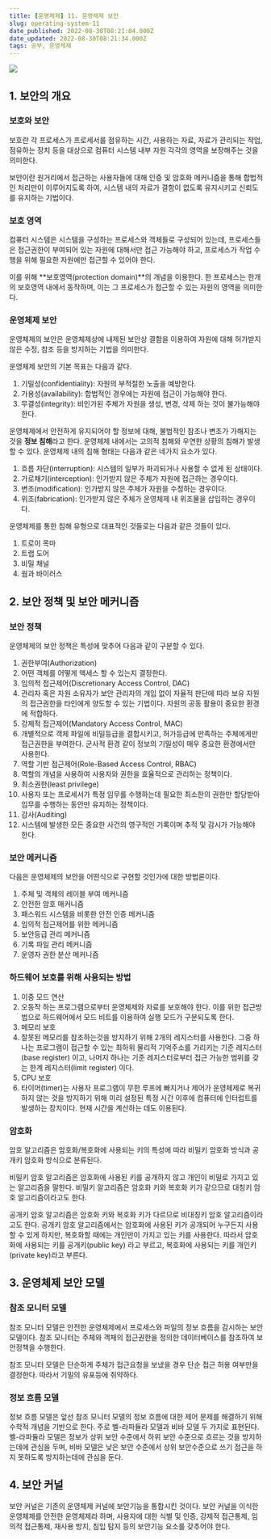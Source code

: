 ```yaml
---
title: [운영체제] 11. 운영체제 보안
slug: operating-system-11
date_published: 2022-08-30T08:21:04.000Z
date_updated: 2022-08-30T08:21:34.000Z
tags: 공부, 운영체제
---
```


![](https://blog.kakaocdn.net/dn/x5IMq/btrEVZgqrau/j2c009ZKykyHSlVwfKCNsK/img.png)
## 1. 보안의 개요

### 보호와 보안

보호란 각 프로세스가 프로세서를 점유하는 시간, 사용하는 자료, 자료가 관리되는 작업, 점유하는 장치 등을 대상으로 컴퓨터 시스템 내부 자원 각각의 영역을 보장해주는 것을 의미한다.

보안이란 원거리에서 접근하는 사용자들에 대해 인증 및 암호화 메커니즘을 통해 합법적인 처리만이 이루어지도록 하여, 시스템 내의 자료가 결함이 없도록 유지시키고 신뢰도를 유지하는 기법이다.

### 보호 영역

컴퓨터 시스템은 시스템을 구성하는 프로세스와 객체들로 구성되어 있는데, 프로세스들은 접근권한이 부여되어 있는 자원에 대해서만 접근 가능해야 하고, 프로세스가 작업 수행을 위해 필요한 자원에만 접근할 수 있어야 한다.

이를 위해 **보호영역(protection domain)**의 개념을 이용한다. 한 프로세스는 한개의 보호영역 내에서 동작하며, 이는 그 프로세스가 접근할 수 있는 자원의 영역을 의미한다.

### 운영체제 보안

운영체제의 보안은 운영체제상에 내제된 보안상 결함을 이용하여 자원에 대해 허가받지 않은 수정, 참조 등을 방지하는 기법을 의미한다.

운영체제 보안의 기본 목표는 다음과 같다.

1. 기밀성(confidentiality): 자원의 부적절한 노출을 예방한다.
2. 가용성(availability): 합법적인 경우에는 자원에 접근이 가능해야 한다.
3. 무결성(integrity): 비인가된 주체가 자원을 생성, 변경, 삭제 하는 것이 불가능해야 한다.

운영체제에서 안전하게 유지되어야 할 정보에 대해, 불법적인 참조나 변조가 가해지는 것을 **정보 침해**라고 한다. 운영체제 내에서는 고의적 침해와 우연한 상황의 침해가 발생할 수 있다. 운영체제 내의 침해 형태는 다음과 같은 네가지 요소가 있다.

1. 흐름 차단(interruption): 시스템의 일부가 파괴되거나 사용할 수 없게 된 상태이다.
2. 가로채기(interception): 인가받지 않은 주체가 자원에 접근하는 경우이다.
3. 변조(modification): 인가받지 않은 주체가 자원을 수정하는 경우이다.
4. 위조(fabrication): 인가받지 않은 주체가 운영체제 내 위조물을 삽입하는 경우이다.

운영체제를 통한 침해 유형으로 대표적인 것들로는 다음과 같은 것들이 있다.

1. 트로이 목마
2. 트랩 도어
3. 비밀 채널
4. 웜과 바이러스

## 2. 보안 정책 및 보안 메커니즘

### 보안 정책

운영체제의 보안 정책은 특성에 맞추어 다음과 같이 구분할 수 있다.

1. 권한부여(Authorization)
2. 어떤 객체를 어떻게 액세스 할 수 있는지 결정한다.
3. 임의적 접근제어(Discretionary Access Control, DAC)
4. 관리자 혹은 자원 소유자가 보안 관리자의 개입 없이 자율적 판단에 따라 보유 자원의 접근권한을 타인에게 양도할 수 있는 기법이다. 자원의 공동 활용이 중요한 환경에 적합하다.
5. 강제적 접근제어(Mandatory Access Control, MAC)
6. 개별적으로 객체 파일에 비밀등급을 결합시키고, 허가등급에 만족하는 주체에게만 접근권한을 부여한다. 군사적 환경 같이 정보의 기밀성이 매우 중요한 환경에서만 사용한다.
7. 역할 기반 접근제어(Role-Based Access Control, RBAC)
8. 역할의 개념을 사용하여 사용자와 권한을 효율적으로 관리하는 정책이다.
9. 최소권한(least privilege)
10. 사용자 또는 프로세서가 특정 임무를 수행하는데 필요한 최소한의 권한만 할당받아 임무를 수행하는 동안만 유지하는 정책이다.
11. 감사(Auditing)
12. 시스템에 발생한 모든 중요한 사건의 영구적인 기록이며 추적 및 감시가 가능해야 한다.

### 보안 메커니즘

다음은 운영체제의 보안을 어떤식으로 구현할 것인가에 대한 방법론이다.

1. 주체 및 객체의 레이블 부여 메커니즘
2. 안전한 암호 매커니즘
3. 패스워드 시스템을 비롯한 안전 인증 메커니즘
4. 임의적 접근제어를 위한 메커니즘
5. 보안등급 관리 메커니즘
6. 기록 파일 관리 메커니즘
7. 운영자 권한 분산 메커니즘

### 하드웨어 보호를 위해 사용되는 방법

1. 이중 모드 연산
2. 오동작 하는 프로그램으로부터 운영체제와 자료를 보호해야 한다. 이를 위한 접근방법으로 하드웨어에서 모드 비트를 이용하여 실행 모드가 구분되도록 한다.
3. 메모리 보호
4. 잘못된 메모리를 참조하는것을 방지하기 위해 2개의 레지스터를 사용한다. 그중 하나는 프로그램이 접근할 수 있는 최하위 물리적 기억주소를 가리키는 기준 레지스터(base register) 이고, 나머지 하나는 기준 레지스터로부터 접근 가능한 범위를 갖는 한계 레지스터(limit register) 이다.
5. CPU 보호
6. 타이머(timer)는 사용자 프로그램이 무한 루프에 빠지거나 제어가 운영체제로 복귀하지 않는 것을 방지하기 위해 미리 설정된 특정 시간 이후에 컴퓨터에 인터럽트를 발생하는 장치이다. 현재 시간을 계산하는 데도 이용된다.

### 암호화

암호 알고리즘은 암호화/복호화에 사용되는 키의 특성에 따라 비밀키 암호화 방식과 공개키 암호화 방식으로 분류된다.

비밀키 암호 알고리즘은 암호화에 사용된 키를 공개하지 않고 개인이 비밀로 가지고 있는 알고리즘을 말한다. 비밀키 알고리즘은 암호화 키와 복호화 키가 같으므로 대칭키 암호 알고리즘이라고도 한다.

공개키 암호 알고리즘은 암호화 키와 복호화 키가 다르므로 비대칭키 암호 알고리즘이라고도 한다. 공개키 암호 알고리즘에서는 암호화에 사용된 키가 공개되어 누구든지 사용할 수 있게 하지만, 복호화할 때에는 개인만이 가지고 있는 키를 사용한다. 따라서 암호화에 사용되는 키를 공개키(public key) 라고 부르고, 복호화에 사용되는 키를 개인키(private key)라고 부른다.

## 3. 운영체제 보안 모델

### 참조 모니터 모델

참조 모니터 모델은 안전한 운영체제에서 프로세스와 파일의 정보 흐름을 감시하는 보안 모델이다. 참조 모니터는 주체와 객체의 접근권한을 정의한 데이터베이스를 참조하여 보안정책을 수행한다.

참조 모니터 모델은 단순하게 주체가 접근요청을 보냈을 경우 단순 접근 허용 여부만을 결정한다. 따라서 기밀의 유포등에 취약하다.

### 정보 흐름 모델

정보 흐름 모델은 앞선 참조 모니터 모델의 정보 흐름에 대한 제어 문제를 해결하기 위해 수학적 개념을 기반으로 한다. 주로 벨-라파듈라 모델과 비바 모델 두 가지로 표현된다. 벨-라파듈라 모델은 정보가 상위 보안 수준에서 하위 보안 수준으로 흐르는 것을 방지하는데에 관심을 두며, 비바 모델은 낮은 보안 수준에서 상위 보안수준으로 쓰기 접근을 하지 못하도록 방지하는데에 관심을 둔다.

## 4. 보안 커널

보안 커널은 기존의 운영체제 커널에 보안기능을 통합시킨 것이다. 보안 커널을 이식한 운영체제를 안전한 운영체제라 하며, 사용자에 대한 식별 및 인증, 강제적 접근통제, 임의적 접근통제, 재사용 방지, 침입 탐지 등의 보안기능 요소를 갖추어야 한다.
